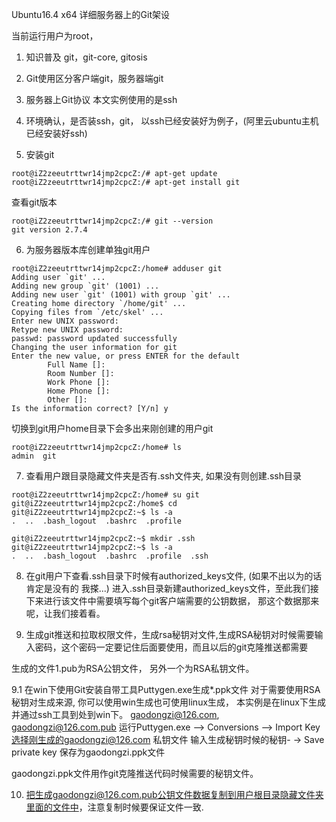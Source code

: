 
Ubuntu16.4 x64 详细服务器上的Git架设

当前运行用户为root，

1. 知识普及 git，git-core, gitosis

2. Git使用区分客户端git，服务器端git

3. 服务器上Git协议 本文实例使用的是ssh

4. 环境确认，是否装ssh，git， 以ssh已经安装好为例子，(阿里云ubuntu主机已经安装好ssh)

5. 安装git
```
root@iZ2zeeutrttwr14jmp2cpcZ:/# apt-get update
root@iZ2zeeutrttwr14jmp2cpcZ:/# apt-get install git
```

查看git版本
```
root@iZ2zeeutrttwr14jmp2cpcZ:/# git --version
git version 2.7.4
```

6. 为服务器版本库创建单独git用户
```
root@iZ2zeeutrttwr14jmp2cpcZ:/home# adduser git
Adding user `git' ...
Adding new group `git' (1001) ...
Adding new user `git' (1001) with group `git' ...
Creating home directory `/home/git' ...
Copying files from `/etc/skel' ...
Enter new UNIX password:
Retype new UNIX password:
passwd: password updated successfully
Changing the user information for git
Enter the new value, or press ENTER for the default
        Full Name []:
        Room Number []:
        Work Phone []:
        Home Phone []:
        Other []:
Is the information correct? [Y/n] y
```
切换到git用户home目录下会多出来刚创建的用户git
```
root@iZ2zeeutrttwr14jmp2cpcZ:/home# ls
admin  git
```

7. 查看用户跟目录隐藏文件夹是否有.ssh文件夹, 如果没有则创建.ssh目录
```
root@iZ2zeeutrttwr14jmp2cpcZ:/home# su git
git@iZ2zeeutrttwr14jmp2cpcZ:/home$ cd
git@iZ2zeeutrttwr14jmp2cpcZ:~$ ls -a
.  ..  .bash_logout  .bashrc  .profile

git@iZ2zeeutrttwr14jmp2cpcZ:~$ mkdir .ssh
git@iZ2zeeutrttwr14jmp2cpcZ:~$ ls -a
.  ..  .bash_logout  .bashrc  .profile  .ssh
```

8. 在git用户下查看.ssh目录下时候有authorized_keys文件, (如果不出以为的话肯定是没有的 我搽...)
进入.ssh目录新建authorized_keys文件，至此我们接下来进行该文件中需要填写每个git客户端需要的公钥数据， 那这个数据那来呢，让我们接着看。

9. 生成git推送和拉取权限文件，生成rsa秘钥对文件,生成RSA秘钥对时候需要输入密码，这个密码一定要记住后面要使用，而且以后的git克隆推送都需要


生成的文件1.pub为RSA公钥文件， 另外一个为RSA私钥文件。

9.1 在win下使用Git安装自带工具Puttygen.exe生成*.ppk文件
对于需要使用RSA秘钥对生成来源, 你可以使用win生成也可使用linux生成，
本实例是在linux下生成并通过ssh工具到处到win下。
gaodongzi@126.com, gaodongzi@126.com.pub
运行Puttygen.exe 
	--> Conversions 
		--> Import Key 选择刚生成的gaodongzi@126.com 私钥文件 输入生成秘钥时候的秘钥-
			-> Save private key 保存为gaodongzi.ppk文件

gaodongzi.ppk文件用作git克隆推送代码时候需要的秘钥文件。
 
10. 把生成gaodongzi@126.com.pub公钥文件数据复制到用户根目录隐藏文件夹里面的文件中，注意复制时候要保证文件一致.

